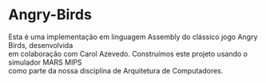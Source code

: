# Angry-Birds

Esta é uma implementação em linguagem Assembly do clássico jogo Angry Birds, desenvolvida <br>
em colaboração com Carol Azevedo. Construímos este projeto usando o simulador MARS MIPS <br>
como parte da nossa disciplina de Arquitetura de Computadores.
